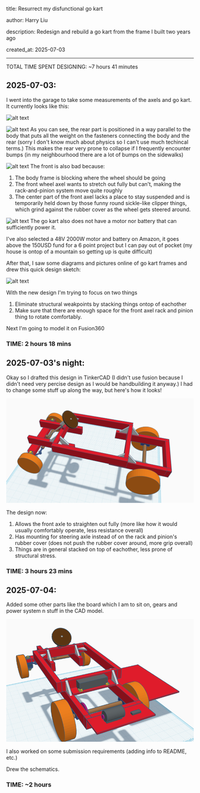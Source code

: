 title: Resurrect my disfunctional go kart

author: Harry Liu

description: Redesign and rebuild a go kart from the frame I built two years ago

created_at: 2025-07-03

-----------------------------------------------------
TOTAL TIME SPENT DESIGNING: ~7 hours 41 minutes   


<h2>2025-07-03:</h2>

I went into the garage to take some measurements of the axels and go kart. It currently looks like this:

![alt text](Assets/image-6.png)


![alt text](Assets/image.png)
As you can see, the rear part is positioned in a way parallel to the body that puts all the weight on the fasteners connecting the body and the rear (sorry I don't know much about physics so I can't use much techincal terms.) This makes the rear very prone to collapse if I frequently encounter bumps (in my neighbourhood there are a lot of bumps on the sidewalks)

![alt text](Assets/image-7.png)
The front is also bad because:
1. The body frame is blocking where the wheel should be going
2. The front wheel axel wants to stretch out fully but can't, making the rack-and-pinion system move quite roughly
3. The center part of the front axel lacks a place to stay suspended and is temporarily held down by those funny round sickle-like clipper things, which grind against the rubber cover as the wheel gets steered around.

![alt text](Assets/image-8.png)
The go kart also does not have a motor nor battery that can sufficiently power it.

I've also selected a 48V 2000W motor and battery on Amazon, it goes above the 150USD fund for a 6 point project but I can pay out of pocket (my house is ontop of a mountain so getting up is quite difficult)

After that, I saw some diagrams and pictures online of go kart frames and drew this quick design sketch:

![alt text](Assets/image_Rizzy.png)

With the new design I'm trying to focus on two things
1. Eliminate structural weakpoints by stacking things ontop of eachother
2. Make sure that there are enough space for the front axel rack and pinion thing to rotate comfortably.

Next I'm going to model it on Fusion360

<h3>TIME: 2 hours 18 mins</h3>

<h2>2025-07-03's night:</h2>

Okay so I drafted this design in TinkerCAD (I didn't use fusion because I didn't need very percise design as I would be handbuilding it anyway.) I had to change some stuff up along the way, but here's how it looks!

![alt text](Assets/TinkerCADPreviewV0.png)

The design now:

1. Allows the front axle to straighten out fully (more like how it would usually comfortably operate, less resistance overall)
2. Has mounting for steering axle instead of on the rack and pinion's rubber cover (does not push the rubber cover around, more grip overall)
3. Things are in general stacked on top of eachother, less prone of structural stress.

<h3>TIME: 3 hours 23 mins</h3>

<h2>2025-07-04:</h2>

Added some other parts like the board which I am to sit on, gears and power system n stuff in the CAD model.

![alt text](Assets/GoKartPowerSystemAdditionRear.png)

I also worked on some submission requirements (adding info to README, etc.) 

Drew the schematics. 

<h3>TIME: ~2 hours</h3>

